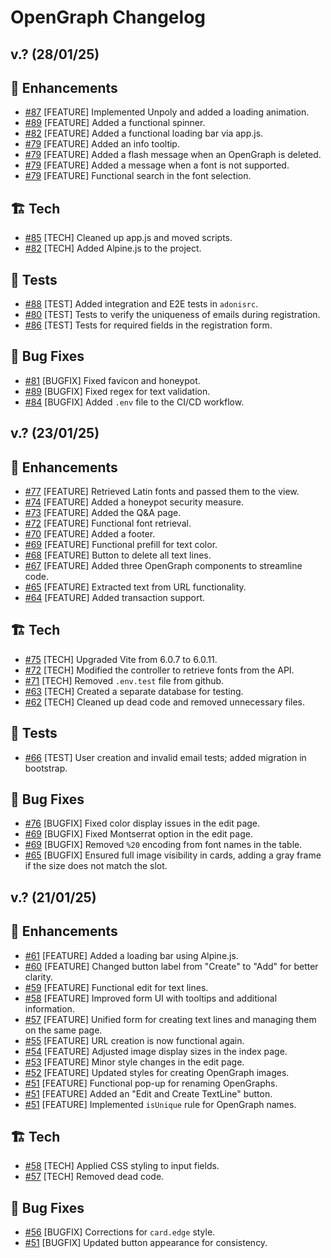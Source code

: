 # OpenGraph Changelog

## v.? (28/01/25)

## 🚀 Enhancements

* [#87](https://github.com/MarionQH/ogmaker/commit/127e6d39ca5ec5c5accdb23e0fabfab494f83d1a) [FEATURE] Implemented Unpoly and added a loading animation.
* [#89](https://github.com/MarionQH/ogmaker/commit/e060d7ddc893615d6865b292502e83a6bffbb7d3) [FEATURE] Added a functional spinner.
* [#82](https://github.com/MarionQH/ogmaker/commit/db18b01f5ad6e407a599a3fc5fd56e7097087904) [FEATURE] Added a functional loading bar via app.js.
* [#79](https://github.com/MarionQH/ogmaker/commit/699b6d93fb73f2bdf950a932e440db3ac20f4b5b) [FEATURE] Added an info tooltip.
* [#79](https://github.com/MarionQH/ogmaker/commit/22fdc103ee9f717b379768c634d7112b2f025f2f) [FEATURE] Added a flash message when an OpenGraph is deleted.
* [#79](https://github.com/MarionQH/ogmaker/commit/d8cd1e87eaea3a9a83d1a32d89b3f377316b5585) [FEATURE] Added a message when a font is not supported.
* [#79](https://github.com/MarionQH/ogmaker/commit/25c348ccca063485ab8e0cabffe2cb90b0ae47ad) [FEATURE] Functional search in the font selection.

## 🏗️ Tech

* [#85](https://github.com/MarionQH/ogmaker/commit/6dce93c3cbb05f9c96e61f197ff155f59c8a7af2) [TECH] Cleaned up app.js and moved scripts.
* [#82](https://github.com/MarionQH/ogmaker/commit/5197bba5be038fe3314b22e9ffaf2a47ed4eb1ca) [TECH] Added Alpine.js to the project.

## 🧪 Tests

* [#88](https://github.com/MarionQH/ogmaker/commit/cc737fdae7eee9f88fbb75c0de7562fbaaadb95c) [TEST] Added integration and E2E tests in `adonisrc`.
* [#80](https://github.com/MarionQH/ogmaker/commit/a436ec3c5e9b5a8346c77ba5fad9f2b835e89f67) [TEST] Tests to verify the uniqueness of emails during registration.
* [#86](https://github.com/MarionQH/ogmaker/commit/f802e699a8ec65c3d293b382ae3634fe3c196690) [TEST] Tests for required fields in the registration form.

## 🐛 Bug Fixes

* [#81](https://github.com/MarionQH/ogmaker/commit/73240d26cb5edb4785fa26040ab50e2b136ab7b8) [BUGFIX] Fixed favicon and honeypot.
* [#89](https://github.com/MarionQH/ogmaker/commit/5c2bdf179bc4ebabf8e204780d7386fb8e0f2653) [BUGFIX] Fixed regex for text validation.
* [#84](https://github.com/MarionQH/ogmaker/commit/f75e2a144fabf472a2315b2ab21a347dc8f87457) [BUGFIX] Added `.env` file to the CI/CD workflow.

## v.? (23/01/25)

## 🚀 Enhancements

* [#77](https://github.com/MarionQH/ogmaker/commit/01cc2150b9be891ecd47c61f2807d2802bc96834) [FEATURE] Retrieved Latin fonts and passed them to the view.
* [#74](https://github.com/MarionQH/ogmaker/commit/03b1126ac81514592800350a6d7045d910e18cbb) [FEATURE] Added a honeypot security measure.
* [#73](https://github.com/MarionQH/ogmaker/commit/9e3930788c5513313eb1d5e49794ab92c625ce72) [FEATURE] Added the Q&A page.
* [#72](https://github.com/MarionQH/ogmaker/commit/1f8f52b29a4e2fc207b82c421ed6c59487c5557b) [FEATURE] Functional font retrieval.
* [#70](https://github.com/MarionQH/ogmaker/commit/c5477c09c0e007a0679d065b98e07f0eaa1d3605) [FEATURE] Added a footer.
* [#69](https://github.com/MarionQH/ogmaker/commit/2f9d415d23178e5876ef0b554f27106fc9f6c65e) [FEATURE] Functional prefill for text color.
* [#68](https://github.com/MarionQH/ogmaker/commit/310a86f6ebee8f58b99b96aca13f58e8021aaa0f) [FEATURE] Button to delete all text lines.
* [#67](https://github.com/MarionQH/ogmaker/commit/27785df515f31d8f72eaed2a1ba107a616b9bb38) [FEATURE] Added three OpenGraph components to streamline code.
* [#65](https://github.com/MarionQH/ogmaker/commit/70190253e685037ee4e19a07d50945db6726b401) [FEATURE] Extracted text from URL functionality.
* [#64](https://github.com/MarionQH/ogmaker/commit/644ce6f49af1d68e5a44a700fdeff6ae87128e30) [FEATURE] Added transaction support.

## 🏗️ Tech

* [#75](https://github.com/MarionQH/ogmaker/commit/838df5aec662e69e458ff601b5c4db1d0993157a) [TECH] Upgraded Vite from 6.0.7 to 6.0.11.
* [#72]() [TECH] Modified the controller to retrieve fonts from the API.
* [#71](https://github.com/MarionQH/ogmaker/commit/7066de60498e6adfc9ca6c10da865dc4a6bef9a9) [TECH] Removed `.env.test` file from github.
* [#63](https://github.com/MarionQH/ogmaker/commit/3e6bfe136ba7183b2adcacd14ecd7a5d4e483614) [TECH] Created a separate database for testing.
* [#62](https://github.com/MarionQH/ogmaker/commit/666bb75d9ab71458fae761caf160285d9c1da87f) [TECH] Cleaned up dead code and removed unnecessary files.

## 🧪 Tests

* [#66](https://github.com/MarionQH/ogmaker/commit/21b8c0425888df32ea926a31a4a05c8d2c0ba36c) [TEST] User creation and invalid email tests; added migration in bootstrap.

## 🐛 Bug Fixes

* [#76](https://github.com/MarionQH/ogmaker/commit/ea9dd235a69c457490efd4d92b7f7a26aa2e67b8) [BUGFIX] Fixed color display issues in the edit page.
* [#69](https://github.com/MarionQH/ogmaker/commit/160e4c283503b2c06894eb1b0b14a810383efbd7) [BUGFIX] Fixed Montserrat option in the edit page.
* [#69](https://github.com/MarionQH/ogmaker/commit/5792495fab7fdbb28c1dea7ff693fa9e5d9d8434) [BUGFIX] Removed `%20` encoding from font names in the table.
* [#65](https://github.com/MarionQH/ogmaker/commit/daafde795d7f4e3da6790d4e1f0da85abf11cf9d) [BUGFIX] Ensured full image visibility in cards, adding a gray frame if the size does not match the slot.

## v.? (21/01/25)

## 🚀 Enhancements

* [#61](https://github.com/MarionQH/ogmaker/commit/a954769b25b7fac8f867639a68f0a15a2c011e0e) [FEATURE] Added a loading bar using Alpine.js.
* [#60](https://github.com/MarionQH/ogmaker/commit/7d1cc5873eb8a670f45a6a8786f24a13f7803bf5) [FEATURE] Changed button label from "Create" to "Add" for better clarity.
* [#59](https://github.com/MarionQH/ogmaker/commit/6972bf8ed8f0b5eb33f63175c613c62582008e14) [FEATURE] Functional edit for text lines.
* [#58](https://github.com/MarionQH/ogmaker/commit/288272b12fcf4806c26f40866c14c073e1589a0c) [FEATURE] Improved form UI with tooltips and additional information.
* [#57](https://github.com/MarionQH/ogmaker/commit/7ce0ff8c7cf8d17533162bdf950d751645889042) [FEATURE] Unified form for creating text lines and managing them on the same page.
* [#55](https://github.com/MarionQH/ogmaker/commit/7ad66a64083dff1e611580b9de794598c849ba75) [FEATURE] URL creation is now functional again.
* [#54](https://github.com/MarionQH/ogmaker/commit/d3cbfcb03429ba96050595f9b1291d7bdd6eb324) [FEATURE] Adjusted image display sizes in the index page.
* [#53](https://github.com/MarionQH/ogmaker/commit/dcde527069480d8908052e55fe2d758733bd18bc) [FEATURE] Minor style changes in the edit page.
* [#52](https://github.com/MarionQH/ogmaker/commit/10cb8a40fae93a121647e7a93d38062a2056e72c) [FEATURE] Updated styles for creating OpenGraph images.
* [#51](https://github.com/MarionQH/ogmaker/commit/0f65fd7d2e6d26cf4b0fd7f3c5ee07b6bcbac19c) [FEATURE] Functional pop-up for renaming OpenGraphs.
* [#51](https://github.com/MarionQH/ogmaker/commit/0f65fd7d2e6d26cf4b0fd7f3c5ee07b6bcbac19c) [FEATURE] Added an "Edit and Create TextLine" button.
* [#51](https://github.com/MarionQH/ogmaker/commit/256d60d25677c8378780047dd38fd7100622ec78) [FEATURE] Implemented `isUnique` rule for OpenGraph names.

## 🏗️ Tech

* [#58](https://github.com/MarionQH/ogmaker/commit/7d138ebb5f3b113076ee237b09c8dc486c6f42a4) [TECH] Applied CSS styling to input fields.
* [#57](https://github.com/MarionQH/ogmaker/commit/d2a536bcfc53c255c34ac2a76a7a4029ce3fee93) [TECH] Removed dead code.

## 🐛 Bug Fixes

* [#56](https://github.com/MarionQH/ogmaker/commit/5ed8617b277fcab423e92b7ad486e5fd6c54268b) [BUGFIX] Corrections for `card.edge` style.
* [#51](https://github.com/MarionQH/ogmaker/commit/f826c9dea624996c0d25301c794b975588616ded) [BUGFIX] Updated button appearance for consistency.

